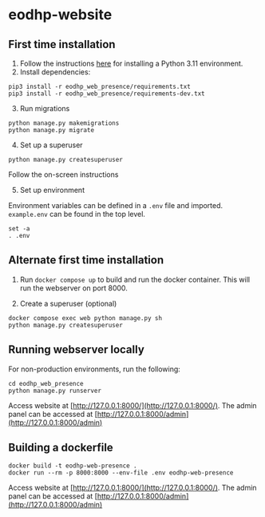 # eodhp-website

## First time installation
1. Follow the instructions [here](https://github.com/UKEODHP/template-python/blob/main/README.md) for installing a 
Python 3.11 environment.
2. Install dependencies:

```commandline
pip3 install -r eodhp_web_presence/requirements.txt
pip3 install -r eodhp_web_presence/requirements-dev.txt
```

3. Run migrations

```commandline
python manage.py makemigrations 
python manage.py migrate 
```

4. Set up a superuser

```commandline
python manage.py createsuperuser
```
Follow the on-screen instructions

5. Set up environment

Environment variables can be defined in a `.env` file and imported. `example.env` can be found in the top level.
```commandline
set -a
. .env
```

## Alternate first time installation
1. Run `docker compose up` to build and run the docker container. This will run the webserver on port 8000.

2. Create a superuser (optional)

```commandline
docker compose exec web python manage.py sh
python manage.py createsuperuser
```



## Running webserver locally
For non-production environments, run the following:

```commandline
cd eodhp_web_presence
python manage.py runserver
```

Access website at [http://127.0.0.1:8000/](http://127.0.0.1:8000/). The admin panel can be accessed at [http://127.0.0.1:8000/admin](http://127.0.0.1:8000/admin)


## Building a dockerfile

```commandline
docker build -t eodhp-web-presence .
docker run --rm -p 8000:8000 --env-file .env eodhp-web-presence
```

Access website at [http://127.0.0.1:8000/](http://127.0.0.1:8000/). The admin panel can be accessed at [http://127.0.0.1:8000/admin](http://127.0.0.1:8000/admin)
